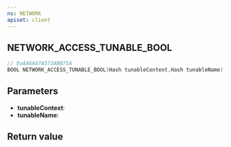 ```yaml
---
ns: NETWORK
apiset: client
---
```

## NETWORK_ACCESS_TUNABLE_BOOL

```c
// 0xAA6A47A573ABB75A
BOOL NETWORK_ACCESS_TUNABLE_BOOL(Hash tunableContext,Hash tunableName);
```


## Parameters
* **tunableContext**:
* **tunableName**:

## Return value